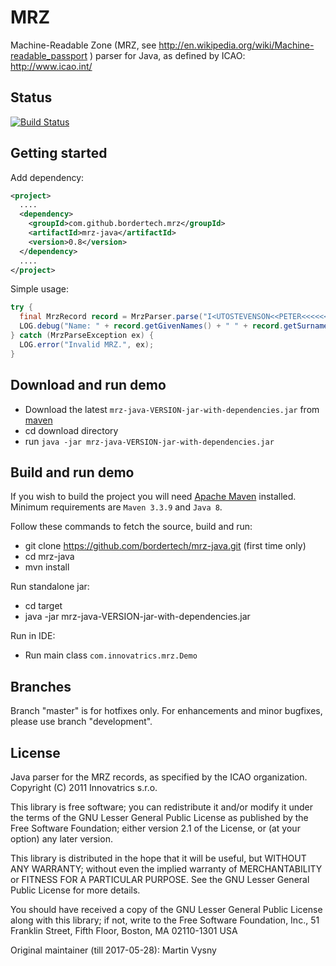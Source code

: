 # MRZ

Machine-Readable Zone (MRZ, see http://en.wikipedia.org/wiki/Machine-readable_passport ) parser for Java, as defined by ICAO: http://www.icao.int/

## Status

[![Build Status](https://github.com/rarspace01/mrz-java/actions/workflows/github-actions-build.yml/badge.svg)](https://github.com/BorderTech/mrz-java/actions/workflows/github-actions-build.yml)

## Getting started

Add dependency:

``` xml
<project>
  ....
  <dependency>
    <groupId>com.github.bordertech.mrz</groupId>
    <artifactId>mrz-java</artifactId>
    <version>0.8</version>
  </dependency>
  ....
</project>
```

Simple usage:

``` java
try {
  final MrzRecord record = MrzParser.parse("I<UTOSTEVENSON<<PETER<<<<<<<<<<<<<<<\nD231458907UTO3407127M9507122<<<<<<<2");
  LOG.debug("Name: " + record.getGivenNames() + " " + record.getSurname());
} catch (MrzParseException ex) {
  LOG.error("Invalid MRZ.", ex);
}
```

## Download and run demo

* Download the latest `mrz-java-VERSION-jar-with-dependencies.jar` from [maven](https://repo1.maven.org/maven2/com/github/bordertech/mrz/mrz-java)
* cd download directory
* run `java -jar mrz-java-VERSION-jar-with-dependencies.jar`

## Build and run demo

If you wish to build the project you will need [Apache Maven](https://maven.apache.org/) installed. Minimum requirements are `Maven 3.3.9` and `Java 8`.

Follow these commands to fetch the source, build and run:

* git clone https://github.com/bordertech/mrz-java.git (first time only)
* cd mrz-java
* mvn install

Run standalone jar:

* cd target
* java -jar mrz-java-VERSION-jar-with-dependencies.jar

Run in IDE:

* Run main class `com.innovatrics.mrz.Demo`

## Branches

Branch "master" is for hotfixes only. For enhancements and minor bugfixes, please use branch "development".

## License
  Java parser for the MRZ records, as specified by the ICAO organization.
  Copyright (C) 2011 Innovatrics s.r.o.

  This library is free software; you can redistribute it and/or
  modify it under the terms of the GNU Lesser General Public
  License as published by the Free Software Foundation; either
  version 2.1 of the License, or (at your option) any later version.

  This library is distributed in the hope that it will be useful,
  but WITHOUT ANY WARRANTY; without even the implied warranty of
  MERCHANTABILITY or FITNESS FOR A PARTICULAR PURPOSE.  See the GNU
  Lesser General Public License for more details.

  You should have received a copy of the GNU Lesser General Public
  License along with this library; if not, write to the Free Software
  Foundation, Inc., 51 Franklin Street, Fifth Floor, Boston, MA  02110-1301  USA

Original maintainer (till 2017-05-28): Martin Vysny
